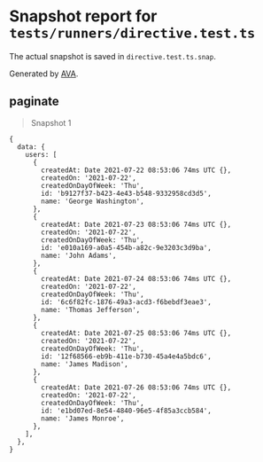 # Snapshot report for `tests/runners/directive.test.ts`

The actual snapshot is saved in `directive.test.ts.snap`.

Generated by [AVA](https://avajs.dev).

## paginate

> Snapshot 1

    {
      data: {
        users: [
          {
            createdAt: Date 2021-07-22 08:53:06 74ms UTC {},
            createdOn: '2021-07-22',
            createdOnDayOfWeek: 'Thu',
            id: 'b9127f37-b423-4e43-b548-9332958cd3d5',
            name: 'George Washington',
          },
          {
            createdAt: Date 2021-07-23 08:53:06 74ms UTC {},
            createdOn: '2021-07-22',
            createdOnDayOfWeek: 'Thu',
            id: 'e010a169-a0a5-454b-a82c-9e3203c3d9ba',
            name: 'John Adams',
          },
          {
            createdAt: Date 2021-07-24 08:53:06 74ms UTC {},
            createdOn: '2021-07-22',
            createdOnDayOfWeek: 'Thu',
            id: '6c6f82fc-1876-49a3-acd3-f6bebdf3eae3',
            name: 'Thomas Jefferson',
          },
          {
            createdAt: Date 2021-07-25 08:53:06 74ms UTC {},
            createdOn: '2021-07-22',
            createdOnDayOfWeek: 'Thu',
            id: '12f68566-eb9b-411e-b730-45a4e4a5bdc6',
            name: 'James Madison',
          },
          {
            createdAt: Date 2021-07-26 08:53:06 74ms UTC {},
            createdOn: '2021-07-22',
            createdOnDayOfWeek: 'Thu',
            id: 'e1bd07ed-8e54-4840-96e5-4f85a3ccb584',
            name: 'James Monroe',
          },
        ],
      },
    }
